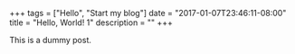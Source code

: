 +++
tags = ["Hello", "Start my blog"]
date = "2017-01-07T23:46:11-08:00"
title = "Hello, World! 1"
description = ""
+++

This is a dummy post.
